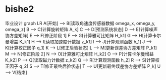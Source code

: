 # bishe2
毕业设计
graph LR
    A[开始] --> B[读取角速度传感器数据 omega_x, omega_y, omega_z]
    B --> C[计算旋转矩阵 A_k]
    C --> D[预测系统状态]
    D --> E[计算噪声协方差矩阵]
    E --> F[修正阶段 1]
    F --> G[计算雅可比矩阵 H_k1]
    G --> H[计算卡尔曼增益 K_k1]
    H --> I[读取加速度计数据 z_k1]
    I --> J[计算观测函数 h_1]
    J --> K[计算校正因子 q_1]
    K --> L[修正后验状态]
    L --> M[更新误差协方差矩阵 P_k1]
    M --> N[修正阶段 2]
    N --> O[计算雅可比矩阵 H_k2]
    O --> P[计算卡尔曼增益 K_k2]
    P --> Q[读取磁力计数据 z_k2]
    Q --> R[计算观测函数 h_2]
    R --> S[计算校正因子 q_2]
    S --> T[修正最终后验状态]
    T --> U[更新最终误差协方差矩阵 P_k]
    U --> V[结束]
